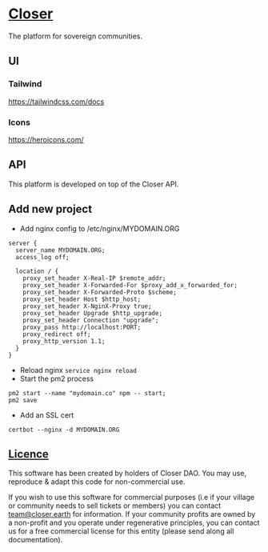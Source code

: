 # [Closer](https://closer.earth)

The platform for sovereign communities.

## UI

### Tailwind

https://tailwindcss.com/docs

### Icons

https://heroicons.com/

## API

This platform is developed on top of the Closer API.


## Add new project

* Add nginx config to /etc/nginx/MYDOMAIN.ORG
```
server {
  server_name MYDOMAIN.ORG;
  access_log off;

  location / {
    proxy_set_header X-Real-IP $remote_addr;
    proxy_set_header X-Forwarded-For $proxy_add_x_forwarded_for;
    proxy_set_header X-Forwarded-Proto $scheme;
    proxy_set_header Host $http_host;
    proxy_set_header X-NginX-Proxy true;
    proxy_set_header Upgrade $http_upgrade;
    proxy_set_header Connection "upgrade";
    proxy_pass http://localhost:PORT;
    proxy_redirect off;
    proxy_http_version 1.1;
  }
}
```
* Reload nginx `service nginx reload`
* Start the pm2 process
```
pm2 start --name "mydomain.co" npm -- start;
pm2 save
```
* Add an SSL cert
```
certbot --nginx -d MYDOMAIN.ORG
```

## [Licence](./LICENCE.md)

This software has been created by holders of Closer DAO.
You may use, reproduce & adapt this code for non-commercial use.

If you wish to use this software for commercial purposes (i.e if your village or community needs to sell tickets or members) you can contact team@closer.earth for information. If your community profits are owned by a non-profit and you operate under regenerative principles, you can contact us for a free commercial license for this entity (please send along all documentation).
